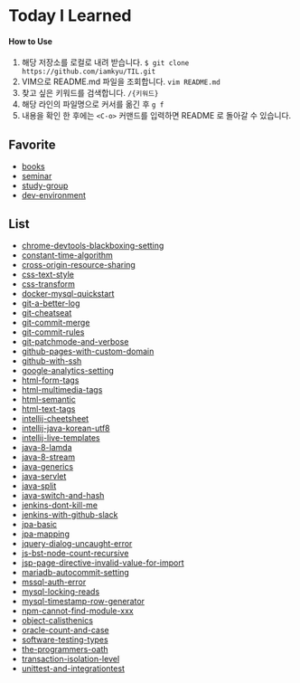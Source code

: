 # Today I Learned
#### How to Use

1. 해당 저장소를 로컬로 내려 받습니다. `$ git clone https://github.com/iamkyu/TIL.git`
2. VIM으로 README.md 파일을 조회합니다. `vim README.md`
3. 찾고 싶은 키워드를 검색합니다. `/{키워드}`
4. 해당 라인의 파일명으로 커서를 옮긴 후 `g f`
5. 내용을 확인 한 후에는 `<C-o>` 커맨드를 입력하면 README 로 돌아갈 수 있습니다.



## Favorite
- [books](books/books.md)
- [seminar](seminar/seminar.md)
- [study-group](study-group/sutdy-group.md)
- [dev-environment](dev-environment/dev-environment.md)

## List
- [chrome-devtools-blackboxing-setting](chrome-devtools-blackboxing-setting/chrome-devtools-blackboxing-setting.md)
- [constant-time-algorithm](constant-time-algorithm/constant-time-algorithm.md)
- [cross-origin-resource-sharing](cross-origin-resource-sharing/cross-origin-resource-sharing.md)
- [css-text-style](css-text-style/css-text-style.md)
- [css-transform](css-transform/css-transform.md)
- [docker-mysql-quickstart](docker-mysql-quickstart/docker-mysql-quickstart.md)
- [git-a-better-log](git-a-better-log/git-a-better-log.md)
- [git-cheatseat](git-cheatseat/git-cheatseat.md)
- [git-commit-merge](git-commit-merge/git-commit-merge.md)
- [git-commit-rules](git-commit-rules/git-commit-rules.md)
- [git-patchmode-and-verbose](git-patchmode-and-verbose/git-patchmode-and-verbose.md)
- [github-pages-with-custom-domain](github-pages-with-custom-domain/github-pages-with-custom-domain.md)
- [github-with-ssh](github-with-ssh/github-with-ssh.md)
- [google-analytics-setting](google-analytics-setting/google-analytics-setting.md)
- [html-form-tags](html-form-tags/html-form-tags.md)
- [html-multimedia-tags](html-multimedia-tags/html-multimedia-tags.md)
- [html-semantic](html-semantic/html-semantic.md)
- [html-text-tags](html-text-tags/html-text-tags.md)
- [intellij-cheetsheet](intellij-cheetsheet/intellij-cheetsheet.md)
- [intellij-java-korean-utf8](intellij-java-korean-utf8/intellij-java-korean-utf8.md)
- [intellij-live-templates](intellij-live-templates/intellij-live-templates.md)
- [java-8-lamda](java-8-lamda/java-8-lamda.md)
- [java-8-stream](java-8-stream/java-8-stream.md)
- [java-generics](java-generics/java-generics.md)
- [java-servlet](java-servlet/java-servlet.md)
- [java-split](java-split/java-split.md)
- [java-switch-and-hash](java-switch-and-hash/java-switch-and-hash.md)
- [jenkins-dont-kill-me](jenkins-dont-kill-me/jenkins-dont-kill-me.md)
- [jenkins-with-github-slack](jenkins-with-github-slack/jenkins-with-github-slack.md)
- [jpa-basic](jpa-basic/jpa-basic.md)
- [jpa-mapping](jpa-mapping/jpa-mapping.md)
- [jquery-dialog-uncaught-error](jquery-dialog-uncaught-error/jquery-dialog-uncaught-error.md)
- [js-bst-node-count-recursive](js-bst-node-count-recursive/js-bst-node-count-recursive.md)
- [jsp-page-directive-invalid-value-for-import](jsp-page-directive-invalid-value-for-import/jsp-page-directive-invalid-value-for-import.md)
- [mariadb-autocommit-setting](mariadb-autocommit-setting/mariadb-autocommit-setting.md)
- [mssql-auth-error](mssql-auth-error/mssql-auth-error.md)
- [mysql-locking-reads](mysql-locking-reads/mysql-locking-reads.md)
- [mysql-timestamp-row-generator](mysql-timestamp-row-generator/mysql-timestamp-row-generator.md)
- [npm-cannot-find-module-xxx](npm-cannot-find-module-xxx/npm-cannot-find-module-xxx.md)
- [object-calisthenics](object-calisthenics/object-calisthenics.md)
- [oracle-count-and-case](oracle-count-and-case/oracle-count-and-case.md)
- [software-testing-types](software-testing-types/software-testing-types.md)
- [the-programmers-oath](the-programmers-oath/the-programmers-oath.md)
- [transaction-isolation-level](transaction-isolation-level/transaction-isolation-level.md)
- [unittest-and-integrationtest](unittest-and-integrationtest/unittest-and-integrationtest.md)

